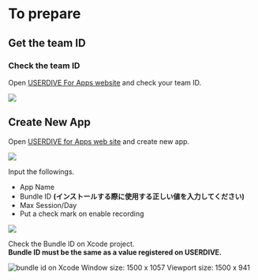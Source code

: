 # To prepare

## Get the team ID

### Check the team ID

Open [USERDIVE For Apps website](https://detector.userdive.com/en/apps/) and check your team ID.

![](./files/create_app_0.png)


## Create New App

Open [USERDIVE for Apps web site](https://detector.userdive.com/en/apps/) and create new app.

![](./files/create_app_1.png)

Input the followings.

- App Name
- Bundle ID **(インストールする際に使用する正しい値を入力してください)**
- Max Session/Day
- Put a check mark on enable recording

![](./files/create_app_2.png)

Check the Bundle ID on Xcode project.   
**Bundle ID must be the same as a value registered on USERDIVE.**

![bundle id on Xcode](http://drive.google.com/uc?export=view&id=0B7UxsiswNc5_Tno4VHA4Snh3alE)
Window size: 1500 x 1057
Viewport size: 1500 x 941
